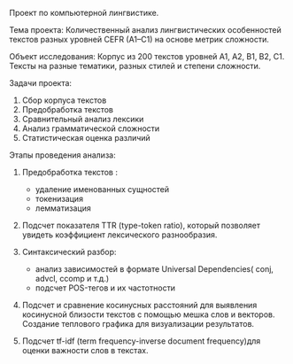 Проект по компьютерной лингвистике.

Тема проекта:
Количественный анализ лингвистических особенностей текстов разных уровней CEFR (A1–C1) на основе метрик сложности.

Объект исследования:
Корпус из 200 текстов уровней A1, A2, B1, B2, C1.
Тексты на разные тематики, разных стилей и степени сложности.

Задачи проекта:

1) Сбор корпуса текстов
2) Предобработка текстов
3) Сравнительный анализ лексики
4) Анализ грамматической сложности
5) Статистическая оценка различий


Этапы проведения анализа:
1. Предобработка текстов :
   - удаление именованных сущностей
   - токенизация
   - лемматизация

2. Подсчет показателя TTR (type-token ratio), который позволяет увидеть коэффициент лексического разнообразия.
3. Синтаксический разбор:
   - анализ зависимостей в формате Universal Dependencies( conj, advcl, ccomp и т.д.)
   - подсчет POS-тегов и их частотности
4. Подсчет и сравнение косинусных расстояний для выявления косинусной близости текстов с помощью мешка слов и векторов. Создание теплового графика для визуализации результатов.
5. Подсчет tf-idf (term frequency-inverse document frequency)для оценки важности слов в текстах. 

